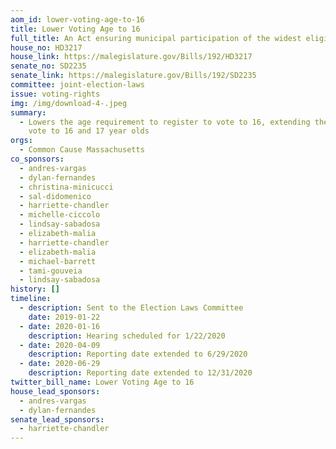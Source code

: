 ```yaml
---
aom_id: lower-voting-age-to-16
title: Lower Voting Age to 16
full_title: An Act ensuring municipal participation of the widest eligible range
house_no: HD3217
house_link: https://malegislature.gov/Bills/192/HD3217
senate_no: SD2235
senate_link: https://malegislature.gov/Bills/192/SD2235
committee: joint-election-laws
issue: voting-rights
img: /img/download-4-.jpeg
summary:
  - Lowers the age requirement to register to vote to 16, extending the right to
    vote to 16 and 17 year olds
orgs:
  - Common Cause Massachusetts
co_sponsors:
  - andres-vargas
  - dylan-fernandes
  - christina-minicucci
  - sal-didomenico
  - harriette-chandler
  - michelle-ciccolo
  - lindsay-sabadosa
  - elizabeth-malia
  - harriette-chandler
  - elizabeth-malia
  - michael-barrett
  - tami-gouveia
  - lindsay-sabadosa
history: []
timeline:
  - description: Sent to the Election Laws Committee
    date: 2019-01-22
  - date: 2020-01-16
    description: Hearing scheduled for 1/22/2020
  - date: 2020-04-09
    description: Reporting date extended to 6/29/2020
  - date: 2020-06-29
    description: Reporting date extended to 12/31/2020
twitter_bill_name: Lower Voting Age to 16
house_lead_sponsors:
  - andres-vargas
  - dylan-fernandes
senate_lead_sponsors:
  - harriette-chandler
---
```

